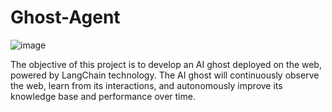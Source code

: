# Ghost-Agent
![image](https://github.com/qianyouliang/Ghost-Agent/assets/64001056/036329d7-b3b2-4d32-bbdc-9ca0af3ffe43)


The objective of this project is to develop an AI ghost deployed on the web, powered by LangChain technology. The AI ghost will continuously observe the web, learn from its interactions, and autonomously improve its knowledge base and performance over time.
